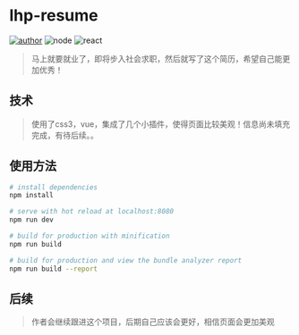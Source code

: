 # lhp-resume
[![author](https://img.shields.io/badge/author-HP%E6%B5%B7%E5%B9%B3-brightgreen.svg)](https://github.com/HaipingXiaotong)
![node](https://img.shields.io/badge/node-v6.2.2-yellow.svg)
![react](https://img.shields.io/badge/vue-2.0.0+-yellow.svg)

> 马上就要就业了，即将步入社会求职，然后就写了这个简历，希望自己能更加优秀！


## 技术
> 使用了css3，vue，集成了几个小插件，使得页面比较美观！信息尚未填充完成，有待后续。。
## 使用方法

``` bash
# install dependencies
npm install

# serve with hot reload at localhost:8080
npm run dev

# build for production with minification
npm run build

# build for production and view the bundle analyzer report
npm run build --report
```
## 后续

> 作者会继续跟进这个项目，后期自己应该会更好，相信页面会更加美观
